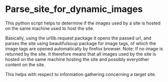 # Parse_site_for_dynamic_images
This python script helps to determine if the images used by a site is hosted on the same machine used to host the site.

Basically, using the urllib.request package it opens the passed url, and parses the site using beautifulsoup package for image tags, of which the image tags are opened automatically by firefox browser.
Note: If no image is returned by the site. It therefore means that all images used by the site is hosted on the same machine hosting the site and possibly everyother content on the site.

This helps with respect to information gathering concerning a target site.
